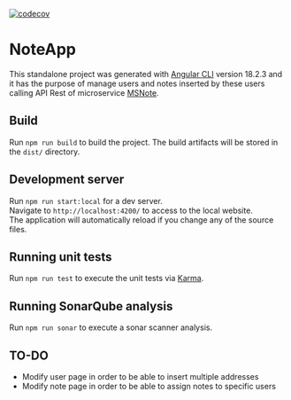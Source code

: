 [![codecov](https://codecov.io/github/GianfrancoBrescia/NoteApp/graph/badge.svg?token=0U1H3IP8W1)](https://codecov.io/github/GianfrancoBrescia/NoteApp)

# NoteApp

This standalone project was generated with [Angular CLI](https://github.com/angular/angular-cli) version 18.2.3 and it has the purpose of manage users and notes inserted by these users calling API Rest of microservice [MSNote](https://github.com/GianfrancoBrescia/MSNote).

## Build

Run `npm run build` to build the project. The build artifacts will be stored in the `dist/` directory.

## Development server

Run `npm run start:local` for a dev server.<br>
Navigate to `http://localhost:4200/` to access to the local website.<br>
The application will automatically reload if you change any of the source files.

## Running unit tests

Run `npm run test` to execute the unit tests via [Karma](https://karma-runner.github.io).

## Running SonarQube analysis

Run `npm run sonar` to execute a sonar scanner analysis.

## TO-DO
- Modify user page in order to be able to insert multiple addresses
- Modify note page in order to be able to assign notes to specific users

